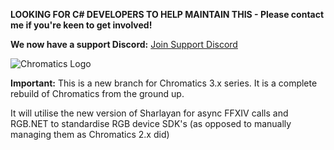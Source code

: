 **LOOKING FOR C# DEVELOPERS TO HELP MAINTAIN THIS - Please contact me if you're keen to get involved!**

**We now have a support Discord:** [Join Support Discord](https://discord.gg/sK47yFE)

![Chromatics Logo](http://thejourneynetwork.net/chromatics/chromatics_black_md.png)


**Important:** This is a new branch for Chromatics 3.x series. It is a complete rebuild of Chromatics from the ground up.

It will utilise the new version of Sharlayan for async FFXIV calls and RGB.NET to standardise RGB device SDK's (as opposed to manually managing them as Chromatics 2.x did)
